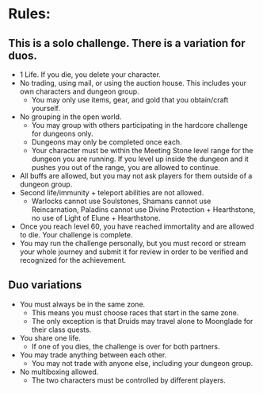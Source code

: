 # **Rules:**

## This is a solo challenge. There is a variation for duos.

- 1 Life. If you die, you delete your character.
- No trading, using mail, or using the auction house. This includes your own characters and dungeon group.
  - You may only use items, gear, and gold that you obtain/craft yourself.
- No grouping in the open world.
  - You may group with others participating in the hardcore challenge for dungeons only.
  - Dungeons may only be completed once each.
  - Your character must be within the Meeting Stone level range for the dungeon you are running. If you level up inside the dungeon and it pushes you out of the range, you are allowed to continue.
- All buffs are allowed, but you may not ask players for them outside of a dungeon group.
- Second life/immunity + teleport abilities are not allowed.
  - Warlocks cannot use Soulstones, Shamans cannot use Reincarnation, Paladins cannot use Divine Protection + Hearthstone, no use of Light of Elune + Hearthstone.
- Once you reach level 60, you have reached immortality and are allowed to die. Your challenge is complete.
- You may run the challenge personally, but you must record or stream your whole journey and submit it for review in order to be verified and recognized for the achievement.

## Duo variations

- You must always be in the same zone.
  - This means you must choose races that start in the same zone.
  - The only exception is that Druids may travel alone to Moonglade for their class quests.
- You share one life.
  - If one of you dies, the challenge is over for both partners.
- You may trade anything between each other.
  - You may not trade with anyone else, including your dungeon group.
- No multiboxing allowed.
  - The two characters must be controlled by different players.
